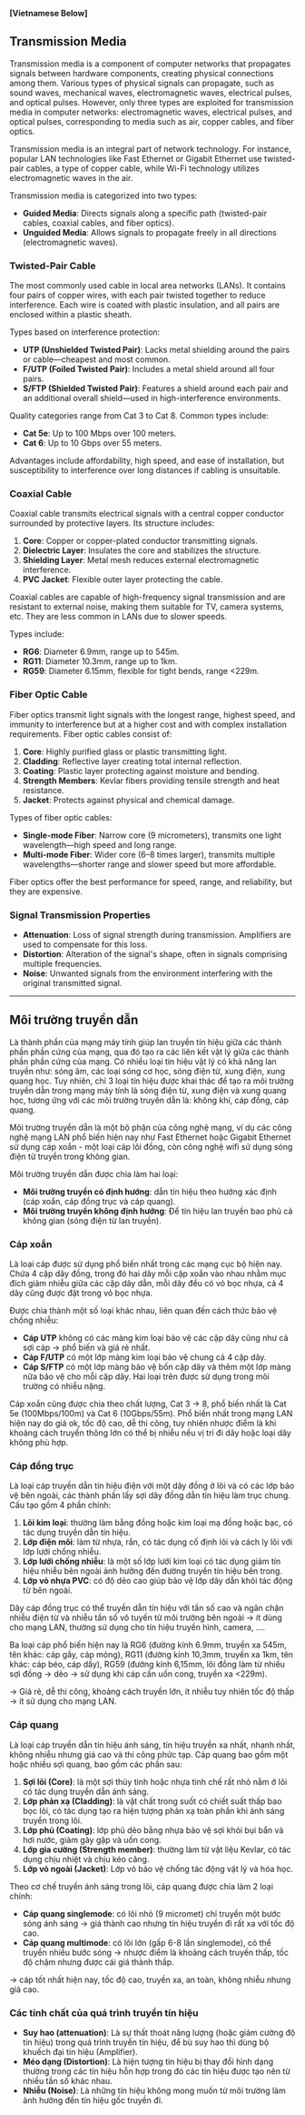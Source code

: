 **[Vietnamese Below]**

## Transmission Media

Transmission media is a component of computer networks that propagates signals between hardware components, creating physical connections among them. Various types of physical signals can propagate, such as sound waves, mechanical waves, electromagnetic waves, electrical pulses, and optical pulses. However, only three types are exploited for transmission media in computer networks: electromagnetic waves, electrical pulses, and optical pulses, corresponding to media such as air, copper cables, and fiber optics.

Transmission media is an integral part of network technology. For instance, popular LAN technologies like Fast Ethernet or Gigabit Ethernet use twisted-pair cables, a type of copper cable, while Wi-Fi technology utilizes electromagnetic waves in the air.

Transmission media is categorized into two types:
- **Guided Media**: Directs signals along a specific path (twisted-pair cables, coaxial cables, and fiber optics).
- **Unguided Media**: Allows signals to propagate freely in all directions (electromagnetic waves).

### Twisted-Pair Cable

The most commonly used cable in local area networks (LANs). It contains four pairs of copper wires, with each pair twisted together to reduce interference. Each wire is coated with plastic insulation, and all pairs are enclosed within a plastic sheath.

Types based on interference protection:
- **UTP (Unshielded Twisted Pair)**: Lacks metal shielding around the pairs or cable—cheapest and most common.
- **F/UTP (Foiled Twisted Pair)**: Includes a metal shield around all four pairs.
- **S/FTP (Shielded Twisted Pair)**: Features a shield around each pair and an additional overall shield—used in high-interference environments.

Quality categories range from Cat 3 to Cat 8. Common types include:
- **Cat 5e**: Up to 100 Mbps over 100 meters.
- **Cat 6**: Up to 10 Gbps over 55 meters.

Advantages include affordability, high speed, and ease of installation, but susceptibility to interference over long distances if cabling is unsuitable.

### Coaxial Cable

Coaxial cable transmits electrical signals with a central copper conductor surrounded by protective layers. Its structure includes:
1. **Core**: Copper or copper-plated conductor transmitting signals.
2. **Dielectric Layer**: Insulates the core and stabilizes the structure.
3. **Shielding Layer**: Metal mesh reduces external electromagnetic interference.
4. **PVC Jacket**: Flexible outer layer protecting the cable.

Coaxial cables are capable of high-frequency signal transmission and are resistant to external noise, making them suitable for TV, camera systems, etc. They are less common in LANs due to slower speeds.

Types include:
- **RG6**: Diameter 6.9mm, range up to 545m.
- **RG11**: Diameter 10.3mm, range up to 1km.
- **RG59**: Diameter 6.15mm, flexible for tight bends, range <229m.

### Fiber Optic Cable

Fiber optics transmit light signals with the longest range, highest speed, and immunity to interference but at a higher cost and with complex installation requirements. Fiber optic cables consist of:
1. **Core**: Highly purified glass or plastic transmitting light.
2. **Cladding**: Reflective layer creating total internal reflection.
3. **Coating**: Plastic layer protecting against moisture and bending.
4. **Strength Members**: Kevlar fibers providing tensile strength and heat resistance.
5. **Jacket**: Protects against physical and chemical damage.

Types of fiber optic cables:
- **Single-mode Fiber**: Narrow core (9 micrometers), transmits one light wavelength—high speed and long range.
- **Multi-mode Fiber**: Wider core (6–8 times larger), transmits multiple wavelengths—shorter range and slower speed but more affordable.

Fiber optics offer the best performance for speed, range, and reliability, but they are expensive.

### Signal Transmission Properties

- **Attenuation**: Loss of signal strength during transmission. Amplifiers are used to compensate for this loss.
- **Distortion**: Alteration of the signal's shape, often in signals comprising multiple frequencies.
- **Noise**: Unwanted signals from the environment interfering with the original transmitted signal.

---

## Môi trường truyền dẫn

Là thành phần của mạng máy tính giúp lan truyền tín hiệu giữa các thành phần phần cứng của mạng, qua đó tạo ra các liên kết vật lý giữa các thành phần phần cứng của mạng. Có nhiều loại tín hiệu vật lý có khả năng lan truyền như: sóng âm, các loại sóng cơ học, sóng điện từ, xung điện, xung quang học. Tuy nhiên, chỉ 3 loại tín hiệu được khai thác để tạo ra môi trường truyền dẫn trong mạng máy tính là sóng điện từ, xung điện và xung quang học, tương ứng với các môi trường truyền dẫn là: không khí, cáp đồng, cáp quang.

Môi trường truyền dẫn là một bộ phận của công nghệ mạng, ví dụ các công nghệ mạng LAN phổ biến hiện nay như Fast Ethernet hoặc Gigabit Ethernet sử dụng cáp xoắn - một loại cáp lõi đồng, còn công nghệ wifi sử dụng sóng điện từ truyền trong không gian.

Môi trường truyền dẫn được chia làm hai loại:
- **Môi trường truyền có định hướng**: dẫn tín hiệu theo hướng xác định (cáp xoắn, cáp đồng trục và cáp quang).
- **Môi trường truyền không định hướng**: Để tín hiệu lan truyền bao phủ cả không gian (sóng điện từ lan truyền).

### Cáp xoắn

Là loại cáp được sử dụng phổ biến nhất trong các mạng cục bộ hiện nay. Chứa 4 cặp dây đồng, trong đó hai dây mỗi cặp xoắn vào nhau nhằm mục đích giảm nhiễu giữa các cặp dây dẫn, mỗi dây đều có vỏ bọc nhựa, cả 4 dây cũng được đặt trong vỏ bọc nhựa.

Được chia thành một số loại khác nhau, liên quan đến cách thức bảo vệ chống nhiễu:
- **Cáp UTP** không có các màng kim loại bảo vệ các cặp dây cũng như cả sợi cáp -> phổ biến và giá rẻ nhất.
- **Cáp F/UTP** có một lớp màng kim loại bảo vệ chung cả 4 cặp dây.
- **Cáp S/FTP** có một lớp màng bảo vệ bốn cặp dây và thêm một lớp màng nữa bảo vệ cho mỗi cặp dây. Hai loại trên được sử dụng trong môi trường có nhiễu nặng.

Cáp xoắn cũng được chia theo chất lượng, Cat 3 -> 8, phổ biến nhất là Cat 5e (100Mbps/100m) và Cat 6 (10Gbps/55m). Phổ biến nhất trong mạng LAN hiện nay do giá ok, tốc độ cao, dễ thi công, tuy nhiên nhược điểm là khi khoảng cách truyền thông lớn có thể bị nhiễu nếu vị trí đi dây hoặc loại dây không phù hợp.

### Cáp đồng trục

Là loại cáp truyền dẫn tín hiệu điện với một dây đồng ở lõi và có các lớp bảo vệ bên ngoài, các thành phần lấy sợi dây đồng dẫn tín hiệu làm trục chung. Cấu tạo gồm 4 phần chính:
1. **Lõi kim loại**: thường làm bằng đồng hoặc kim loại mạ đồng hoặc bạc, có tác dụng truyền dẫn tín hiệu.
2. **Lớp điện môi**: làm từ nhựa, rắn, có tác dụng cố định lõi và cách ly lõi với lớp lưới chống nhiễu.
3. **Lớp lưới chống nhiễu**: là một số lớp lưới kim loại có tác dụng giảm tín hiệu nhiễu bên ngoài ảnh hưởng đến đường truyền tín hiệu bên trong.
4. **Lớp vỏ nhựa PVC**: có độ dẻo cao giúp bảo vệ lớp dây dẫn khỏi tác động từ bên ngoài.

Dây cáp đồng trục có thể truyền dẫn tín hiệu với tần số cao và ngăn chặn nhiễu điện từ và nhiễu tần số vô tuyến từ môi trường bên ngoài -> ít dùng cho mạng LAN, thường sử dụng cho tín hiệu truyền hình, camera, ….

Ba loại cáp phổ biến hiện nay là RG6 (đường kính 6.9mm, truyền xa 545m, tên khác: cáp gầy, cáp mỏng), RG11 (đường kính 10,3mm, truyền xa 1km, tên khác: cáp béo, cáp dầy), RG59 (đường kính 6,15mm, lõi đồng làm từ nhiều sợi đồng -> dẻo -> sử dụng khi cáp cần uốn cong, truyền xa <229m). 

-> Giá rẻ, dễ thi công, khoảng cách truyền lớn, ít nhiễu tuy nhiên tốc độ thấp -> ít sử dụng cho mạng LAN.

### Cáp quang

Là loại cáp truyền dẫn tín hiệu ánh sáng, tín hiệu truyền xa nhất, nhanh nhất, không nhiễu nhưng giá cao và thi công phức tạp. Cáp quang bao gồm một hoặc nhiều sợi quang, bao gồm các phần sau:
1. **Sợi lõi (Core)**: là một sợi thủy tinh hoặc nhựa tinh chế rất nhỏ nằm ở lõi có tác dụng truyền dẫn ánh sáng.
2. **Lớp phản xạ (Cladding)**: là vật chất trong suốt có chiết suất thấp bao bọc lõi, có tác dụng tạo ra hiện tượng phản xạ toàn phần khi ánh sáng truyền trong lõi.
3. **Lớp phủ (Coating)**: lớp phủ dẻo bằng nhựa bảo vệ sợi khỏi bụi bẩn và hơi nước, giảm gãy gập và uốn cong.
4. **Lớp gia cường (Strength member)**: thường làm từ vật liệu Kevlar, có tác dụng chịu nhiệt và chịu kéo căng.
5. **Lớp vỏ ngoài (Jacket)**: Lớp vỏ bảo vệ chống tác động vật lý và hóa học.

Theo cơ chế truyền ánh sáng trong lõi, cáp quang được chia làm 2 loại chính:
- **Cáp quang singlemode**: có lõi nhỏ (9 micromet) chỉ truyền một bước sóng ánh sáng -> giá thành cao nhưng tín hiệu truyền đi rất xa với tốc độ cao.
- **Cáp quang multimode**: có lõi lớn (gấp 6-8 lần singlemode), có thể truyền nhiều bước sóng -> nhược điểm là khoảng cách truyền thấp, tốc độ chậm nhưng được cái giá thành thấp.

-> cáp tốt nhất hiện nay, tốc độ cao, truyền xa, an toàn, không nhiễu nhưng giá cao.

### Các tính chất của quá trình truyền tín hiệu

- **Suy hao (attenuation)**: Là sự thất thoát năng lượng (hoặc giảm cường độ tín hiệu) trong quá trình truyền tín hiệu, để bù suy hao thì dùng bộ khuếch đại tín hiệu (Amplifier).
- **Méo dạng (Distortion)**: Là hiện tượng tín hiệu bị thay đổi hình dạng thường trong các tín hiệu hỗn hợp trong đó các tín hiệu được tạo nên từ nhiều tần số khác nhau.
- **Nhiễu (Noise)**: Là những tín hiệu không mong muốn từ môi trường làm ảnh hưởng đến tín hiệu gốc truyền đi.
